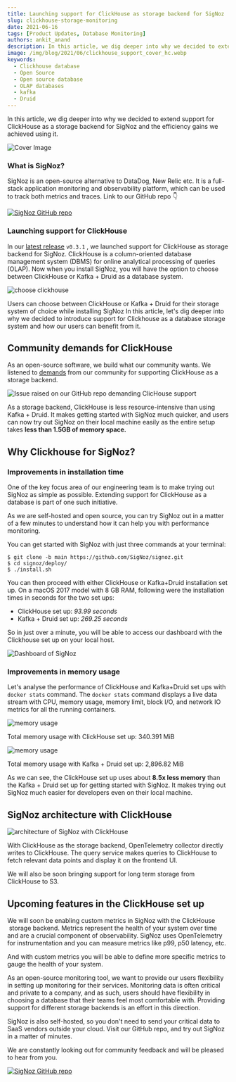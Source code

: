 ```yaml
---
title: Launching support for ClickHouse as storage backend for SigNoz
slug: clickhouse-storage-monitoring
date: 2021-06-16
tags: [Product Updates, Database Monitoring]
authors: ankit_anand
description: In this article, we dig deeper into why we decided to extend support for ClickHouse as a storage backend for SigNoz and the efficiency gains we achieved using it.
image: /img/blog/2021/06/clickhouse_support_cover_hc.webp
keywords:
  - Clickhouse database
  - Open Source
  - Open source database
  - OLAP databases
  - kafka
  - Druid
---
```


In this article, we dig deeper into why we decided to extend support for ClickHouse as a storage backend for SigNoz and the efficiency gains we achieved using it.

<!--truncate-->

![Cover Image](/img/blog/2021/06/clickhouse_support_cover_hc.webp)

### What is SigNoz?

SigNoz is an open-source alternative to DataDog, New Relic etc. It is a full-stack application monitoring and observability platform, which can be used to track both metrics and traces. Link to our GitHub repo 👇

[![SigNoz GitHub repo](/img/blog/common/signoz_github.webp)](https://github.com/SigNoz/signoz)

### Launching support for ClickHouse

In our [latest release](https://github.com/SigNoz/signoz) `v0.3.1` , we launched support for ClickHouse as storage backend for SigNoz. ClickHouse is a column-oriented database management system (DBMS) for online analytical processing of queries (OLAP). Now when you install SigNoz, you will have the option to choose between ClickHouse or Kafka + Druid as a database system.

![choose clickhouse](/img/blog/2021/06/clickhouse_choose_setup_hc.webp)

Users can choose between ClickHouse or Kafka + Druid for their storage system of choice while installing SigNoz
In this article, let's dig deeper into why we decided to introduce support for Clickhouse as a database storage system and how our users can benefit from it.

## Community demands for ClickHouse

As an open-source software, we build what our community wants. We listened to [demands](https://github.com/SigNoz/signoz/issues/22) from our community for supporting ClickHouse as a storage backend.

![Issue raised on our GitHub repo demanding ClicHouse support](/img/blog/2021/06/Clickhouse_community_demands_hc.webp)

As a storage backend, ClickHouse is less resource-intensive than using Kafka + Druid. It makes getting started with SigNoz much quicker, and users can now try out SigNoz on their local machine easily as the entire setup takes **less than 1.5GB of memory space.**

## Why Clickhouse for SigNoz?

### Improvements in installation time

One of the key focus area of our engineering team is to make trying out SigNoz as simple as possible. Extending support for ClickHouse as a database is part of one such initiative.

As we are self-hosted and open source, you can try SigNoz out in a matter of a few minutes to understand how it can help you with performance monitoring.

You can get started with SigNoz with just three commands at your terminal:

    $ git clone -b main https://github.com/SigNoz/signoz.git
    $ cd signoz/deploy/
    $ ./install.sh

You can then proceed with either ClickHouse or Kafka+Druid installation set up. On a macOS 2017 model with 8 GB RAM, following were the installation times in seconds for the two set ups:

- ClickHouse set up: _93.99 seconds_
- Kafka + Druid set up: _269.25 seconds_

So in just over a minute, you will be able to access our dashboard with the Clickhouse set up on your local host.

![Dashboard of SigNoz](/img/blog/2021/06/signoz_ui-1.webp)

<!--- Track metrics & use traces to monitor app performance with SigNoz --->

### Improvements in memory usage

Let's analyse the performance of ClickHouse and Kafka+Druid set ups with `docker stats` command. The `docker stats` command displays a live data stream with CPU, memory usage, memory limit, block I/O, and network IO metrics for all the running containers.

![memory usage](/img/blog/2021/06/docker_stats_clickhouse_final.webp)

<!--- Memory usage stats snapshot with ClickHouse installation --->

Total memory usage with ClickHouse set up: 340.391 MiB

![memory usage](/img/blog/2021/06/docker_stats_kafka_final.webp)

<!--- Memory usage stats snapshot with kafka + Druid installation --->

Total memory usage with Kafka + Druid set up: 2,896.82 MiB

As we can see, the ClickHouse set up uses about **8.5x less memory** than the Kafka + Druid set up for getting started with SigNoz. It makes trying out SigNoz much easier for developers even on their local machine.

## SigNoz architecture with ClickHouse

![architecture of SigNoz with ClickHouse](/img/blog/2021/06/architecture-signoz-clickhouse-1.webp)

<!--- SigNoz Architecture with ClickHouse as storage backend --->

With ClickHouse as the storage backend, OpenTelemetry collector directly writes to ClickHouse. The query service makes queries to ClickHouse to fetch relevant data points and display it on the frontend UI.

We will also be soon bringing support for long term storage from ClickHouse to S3.

## Upcoming features in the ClickHouse set up

We will soon be enabling custom metrics in SigNoz with the ClickHouse  storage backend. Metrics represent the health of your system over time and are a crucial component of observability. SigNoz uses OpenTelemetry for instrumentation and you can measure metrics like p99, p50 latency, etc.

And with custom metrics you will be able to define more specific metrics to gauge the health of your system.

As an open-source monitoring tool, we want to provide our users flexibility in setting up monitoring for their services. Monitoring data is often critical and private to a company, and as such, users should have flexibility in choosing a database that their teams feel most comfortable with. Providing support for different storage backends is an effort in this direction.

SigNoz is also self-hosted, so you don't need to send your critical data to SaaS vendors outside your cloud. Visit our GitHub repo, and try out SigNoz in a matter of minutes.

We are constantly looking out for community feedback and will be pleased to hear from you.

[![SigNoz GitHub repo](/img/blog/common/signoz_github.webp)](https://github.com/SigNoz/signoz)

